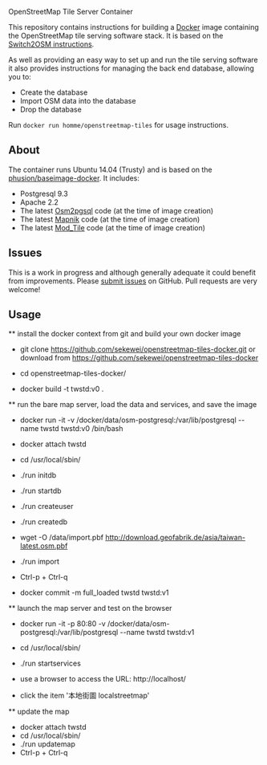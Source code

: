  OpenStreetMap Tile Server Container

This repository contains instructions for building a
[Docker](https://www.docker.io/) image containing the OpenStreetMap tile
serving software stack.  It is based on the
[Switch2OSM instructions](http://switch2osm.org/serving-tiles/manually-building-a-tile-server-12-04/).

As well as providing an easy way to set up and run the tile serving software it
also provides instructions for managing the back end database, allowing you to:

* Create the database
* Import OSM data into the database
* Drop the database

Run `docker run homme/openstreetmap-tiles` for usage instructions.

## About

The container runs Ubuntu 14.04 (Trusty) and is based on the
[phusion/baseimage-docker](https://github.com/phusion/baseimage-docker).  It
includes:

* Postgresql 9.3
* Apache 2.2
* The latest [Osm2pgsql](http://wiki.openstreetmap.org/wiki/Osm2pgsql) code (at
  the time of image creation)
* The latest [Mapnik](http://mapnik.org/) code (at the time of image creation)
* The latest [Mod_Tile](http://wiki.openstreetmap.org/wiki/Mod_tile) code (at
  the time of image creation)

## Issues

This is a work in progress and although generally adequate it could benefit
from improvements.  Please
[submit issues](https://github.com/geo-data/openstreetmap-tiles-docker/issues)
on GitHub. Pull requests are very welcome!

## Usage

** install the docker context from git and build your own docker image
* git clone https://github.com/sekewei/openstreetmap-tiles-docker.git
  or download from https://github.com/sekewei/openstreetmap-tiles-docker

* cd openstreetmap-tiles-docker/
* docker build -t twstd:v0 .

**  run the bare map server, load the data and services, and save the image
* docker run -it  -v /docker/data/osm-postgresql:/var/lib/postgresql	 --name twstd twstd:v0  /bin/bash

* docker attach twstd

* cd /usr/local/sbin/
* ./run initdb
* ./run startdb
* ./run createuser
* ./run createdb
* wget -O /data/import.pbf http://download.geofabrik.de/asia/taiwan-latest.osm.pbf
* ./run import
* Ctrl-p + Ctrl-q

* docker commit -m full_loaded twstd twstd:v1

**  launch the map server and test on the browser
* docker run -it -p 80:80  -v /docker/data/osm-postgresql:/var/lib/postgresql  --name twstd  twstd:v1
* cd /usr/local/sbin/
* ./run startservices

* use a browser to access the URL: http://localhost/
* click the item '本地街圖 localstreetmap'

**  update the map
* docker attach twstd
* cd /usr/local/sbin/
* ./run updatemap
* Ctrl-p + Ctrl-q

